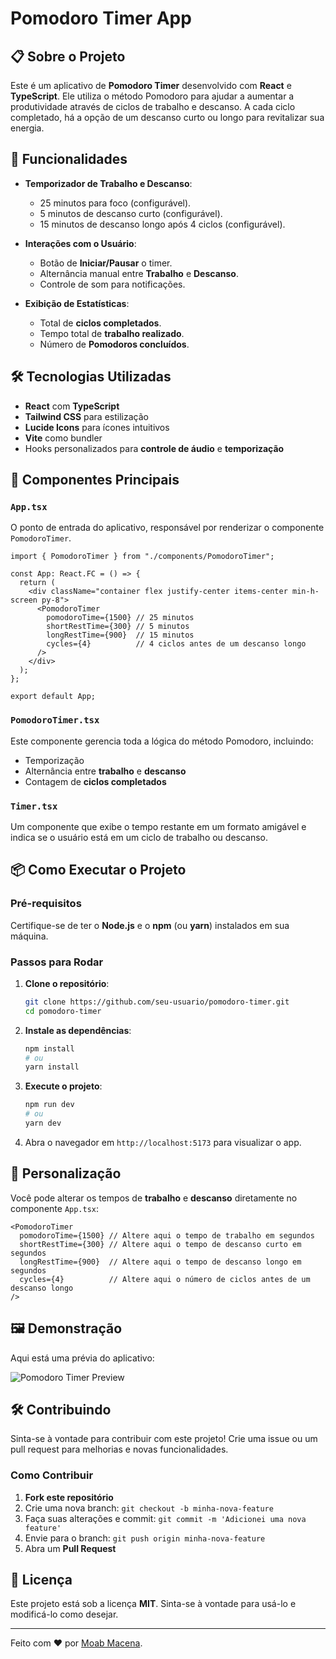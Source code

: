 # Pomodoro Timer App

## 📋 Sobre o Projeto

Este é um aplicativo de **Pomodoro Timer** desenvolvido com **React** e **TypeScript**. Ele utiliza o método Pomodoro para ajudar a aumentar a produtividade através de ciclos de trabalho e descanso. A cada ciclo completado, há a opção de um descanso curto ou longo para revitalizar sua energia.

## 🚀 Funcionalidades

- **Temporizador de Trabalho e Descanso**:
  - 25 minutos para foco (configurável).
  - 5 minutos de descanso curto (configurável).
  - 15 minutos de descanso longo após 4 ciclos (configurável).

- **Interações com o Usuário**:
  - Botão de **Iniciar/Pausar** o timer.
  - Alternância manual entre **Trabalho** e **Descanso**.
  - Controle de som para notificações.

- **Exibição de Estatísticas**:
  - Total de **ciclos completados**.
  - Tempo total de **trabalho realizado**.
  - Número de **Pomodoros concluídos**.

## 🛠️ Tecnologias Utilizadas

- **React** com **TypeScript**
- **Tailwind CSS** para estilização
- **Lucide Icons** para ícones intuitivos
- **Vite** como bundler
- Hooks personalizados para **controle de áudio** e **temporização**

## 🧩 Componentes Principais

### `App.tsx`
O ponto de entrada do aplicativo, responsável por renderizar o componente `PomodoroTimer`.

```tsx
import { PomodoroTimer } from "./components/PomodoroTimer";

const App: React.FC = () => {
  return (
    <div className="container flex justify-center items-center min-h-screen py-8">
      <PomodoroTimer
        pomodoroTime={1500} // 25 minutos
        shortRestTime={300} // 5 minutos
        longRestTime={900}  // 15 minutos
        cycles={4}          // 4 ciclos antes de um descanso longo
      />
    </div>
  );
};

export default App;
```

### `PomodoroTimer.tsx`
Este componente gerencia toda a lógica do método Pomodoro, incluindo:
- Temporização
- Alternância entre **trabalho** e **descanso**
- Contagem de **ciclos completados**

### `Timer.tsx`
Um componente que exibe o tempo restante em um formato amigável e indica se o usuário está em um ciclo de trabalho ou descanso.

## 📦 Como Executar o Projeto

### Pré-requisitos
Certifique-se de ter o **Node.js** e o **npm** (ou **yarn**) instalados em sua máquina.

### Passos para Rodar
1. **Clone o repositório**:
   ```bash
   git clone https://github.com/seu-usuario/pomodoro-timer.git
   cd pomodoro-timer
   ```

2. **Instale as dependências**:
   ```bash
   npm install
   # ou
   yarn install
   ```

3. **Execute o projeto**:
   ```bash
   npm run dev
   # ou
   yarn dev
   ```

4. Abra o navegador em `http://localhost:5173` para visualizar o app.

## 🔧 Personalização
Você pode alterar os tempos de **trabalho** e **descanso** diretamente no componente `App.tsx`:
```tsx
<PomodoroTimer
  pomodoroTime={1500} // Altere aqui o tempo de trabalho em segundos
  shortRestTime={300} // Altere aqui o tempo de descanso curto em segundos
  longRestTime={900}  // Altere aqui o tempo de descanso longo em segundos
  cycles={4}          // Altere aqui o número de ciclos antes de um descanso longo
/>
```

## 🖼️ Demonstração
Aqui está uma prévia do aplicativo:

![Pomodoro Timer Preview](pomodoro-timer-preview.png)

## 🛠️ Contribuindo
Sinta-se à vontade para contribuir com este projeto! Crie uma issue ou um pull request para melhorias e novas funcionalidades.

### Como Contribuir
1. **Fork este repositório**
2. Crie uma nova branch: `git checkout -b minha-nova-feature`
3. Faça suas alterações e commit: `git commit -m 'Adicionei uma nova feature'`
4. Envie para o branch: `git push origin minha-nova-feature`
5. Abra um **Pull Request**

## 📝 Licença
Este projeto está sob a licença **MIT**. Sinta-se à vontade para usá-lo e modificá-lo como desejar.

---

Feito com ❤️ por [Moab Macena](https://github.com/moabdev).